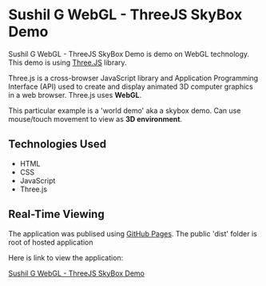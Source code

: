 # Sushil G WebGL - ThreeJS SkyBox Demo

Sushil G WebGL - ThreeJS SkyBox Demo is demo on WebGL technology. This demo is using [Three.JS](https://threejs.org/) library.

Three.js is a cross-browser JavaScript library and Application Programming Interface (API) used to create and display animated 3D computer graphics in a web browser. Three.js uses **WebGL**.

This particular example is a 'world demo' aka a skybox demo.  Can use mouse/touch movement to view as **3D environment**.  

## Technologies Used

- HTML
- CSS
- JavaScript
- Three.js

## Real-Time Viewing

The application was publised using [GitHub Pages](https://pages.github.com/). The public 'dist' folder is root of hosted application

Here is link to view the application:

[Sushil G WebGL - ThreeJS SkyBox Demo](https://susgupta.github.io/three_js_world_demo/index.html)